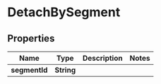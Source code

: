 

# DetachBySegment


## Properties

| Name | Type | Description | Notes |
|------------ | ------------- | ------------- | -------------|
|**segmentId** | **String** |  |  |



